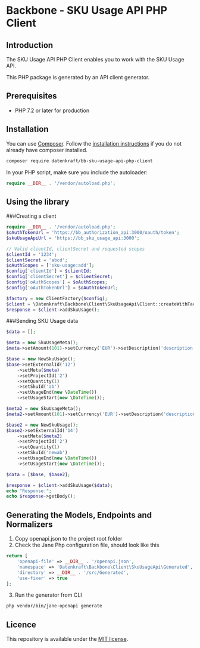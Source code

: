 # Backbone - SKU Usage API PHP Client

## Introduction

The SKU Usage API PHP Client enables you to work with the SKU Usage API.  

This PHP package is generated by an API client generator.

## Prerequisites

- PHP 7.2 or later for production

## Installation

You can use [Composer](https://getcomposer.org/). Follow the [installation instructions](https://getcomposer.org/doc/00-intro.md) if you do not already have composer installed.

~~~~ bash
composer require datenkraft/bb-sku-usage-api-php-client
~~~~

In your PHP script, make sure you include the autoloader:

~~~~ php
require __DIR__ . '/vendor/autoload.php';
~~~~

## Using the library

###Creating a client
~~~~ php
require __DIR__ . '/vendor/autoload.php';
$oAuthTokenUrl = 'https://bb_authorization_api:3000/oauth/token';
$skuUsageApiUrl = 'https://bb_sku_usage_api:3000';

// Valid clientId, clientSecret and requested scopes
$clientId = '1234';
$clientSecret = 'abcd';
$oAuthScopes = ['sku-usage:add'];
$config['clientId'] = $clientId;
$config['clientSecret'] = $clientSecret;
$config['oAuthScopes'] = $oAuthScopes;
$config['oAuthTokenUrl'] = $oAuthTokenUrl;

$factory = new ClientFactory($config);
$client = \Datenkraft\Backbone\Client\SkuUsageApi\Client::createWithFactory($factory);
$response = $client->addSkuUsage();
~~~~

###Sending SKU Usage data 
~~~~ php
$data = [];

$meta = new SkuUsageMeta();
$meta->setAmount(101)->setCurrency('EUR')->setDescription('description');

$base = new NewSkuUsage();
$base->setExternalId('12')
    ->setMeta($meta)
    ->setProjectId('2')
    ->setQuantity(1)
    ->setSkuId('ab')
    ->setUsageEnd(new \DateTime())
    ->setUsageStart(new \DateTime());

$meta2 = new SkuUsageMeta();
$meta2->setAmount(101)->setCurrency('EUR')->setDescription('description');

$base2 = new NewSkuUsage();
$base2->setExternalId('14')
    ->setMeta($meta2)
    ->setProjectId('2')
    ->setQuantity(1)
    ->setSkuId('newab')
    ->setUsageEnd(new \DateTime())
    ->setUsageStart(new \DateTime());

$data = [$base, $base2];

$response = $client->addSkuUsage($data);
echo "Response:";
echo $response->getBody();
~~~~


## Generating the Models, Endpoints and Normalizers
1. Copy openapi.json to the project root folder
2. Check the Jane Php configuration file, should look like this

~~~~ php
return [
    'openapi-file' => __DIR__ . '/openapi.json',
    'namespace' => 'Datenkraft\Backbone\Client\SkuUsageApi\Generated',
    'directory' => __DIR__ . '/src/Generated',
    'use-fixer' => true
];
~~~~
3. Run the generator from CLI
~~~~ bash
php vendor/bin/jane-openapi generate
~~~~

## Licence
This repository is available under the [MIT license](https://opensource.org/licenses/MIT).
